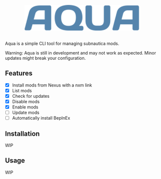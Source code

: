 <div align="center">
    <img src="assets/aqua_large.png" alt="Aqua" width="75%"  />
</div>
<br />

Aqua is a simple CLI tool for managing subnautica mods.

Warning: Aqua is still in development and may not work as expected. Minor updates might break your configuration.

## Features

- [x] Install mods from Nexus with a nxm link
- [x] List mods
- [x] Check for updates
- [x] Disable mods
- [x] Enable mods
- [ ] Update mods
- [ ] Automatically install BepInEx

## Installation

WIP

## Usage

WIP
